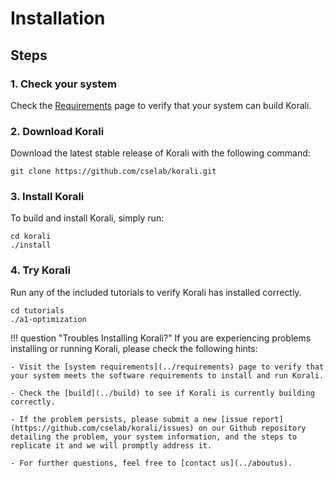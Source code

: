 # Installation

## Steps

### 1. Check your system

 Check the [Requirements](../requirements) page to verify that your system can build Korali.

### 2. Download Korali

Download the latest stable release of Korali with the following command:

```shell
git clone https://github.com/cselab/korali.git
```

### 3. Install Korali

To build and install Korali, simply run:

```shell
cd korali
./install
```

### 4. Try Korali

Run any of the included tutorials to verify Korali has installed correctly.

```shell
cd tutorials
./a1-optimization
```

!!! question "Troubles Installing Korali?"
    If you are experiencing problems installing or running Korali, please check the following hints:

	- Visit the [system requirements](../requirements) page to verify that your system meets the software requirements to install and run Korali.

	- Check the [build](../build) to see if Korali is currently building correctly.

	- If the problem persists, please submit a new [issue report](https://github.com/cselab/korali/issues) on our Github repository detailing the problem, your system information, and the steps to replicate it and we will promptly address it.

	- For further questions, feel free to [contact us](../aboutus).
